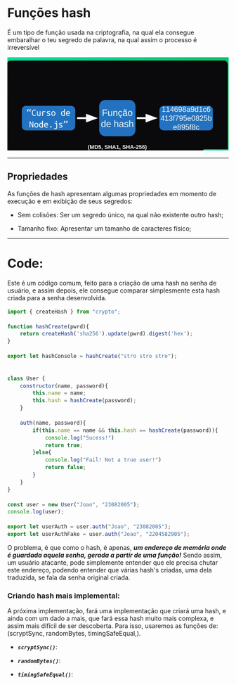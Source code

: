 # Funções hash

É um tipo de função usada na criptografia, na qual ela consegue embaralhar o teu segredo de palavra, na qual assim o processo é irreversível

<img src="../../.github/hashExample.png">

---

## Propriedades

As funções de hash apresentam algumas propriedades em momento de execução e em exibição de seus segredos:

- Sem colisões: Ser um segredo único, na qual não existente outro hash;

- Tamanho fixo: Apresentar um tamanho de caracteres físico;

---

# Code:

Este é um código comum, feito para a criação de uma hash na senha de usuário, e assim depois, ele consegue comparar simplesmente esta hash criada para a senha desenvolvida.

```js
import { createHash } from "crypto";

function hashCreate(pwrd){
    return createHash('sha256').update(pwrd).digest('hex');
}

export let hashConsole = hashCreate("stro stro stro");


class User {
    constructor(name, password){
        this.name = name;
        this.hash = hashCreate(password);
    }

    auth(name, password){
        if(this.name == name && this.hash == hashCreate(password)){
            console.log("Sucess!")
            return true;
        }else{
            console.log("Fail! Not a true user!")
            return false;
        }
    }
}

const user = new User("Joao", "23082005");
console.log(user);

export let userAuth = user.auth("Joao", "23082005");
export let userAuthFake = user.auth("Joao", "2204582905");
```

O problema, é que como o hash, é apenas, ***um endereço de memória onde é guardada aquela senha, gerada a partir de uma função!*** Sendo assim, um usuário atacante, pode simplemente entender que ele precisa chutar este endereço, podendo entender que várias hash's criadas, uma dela traduzida, se fala da senha original criada.

### **Criando hash mais implemental:**

A próxima implementação, fará uma implementação que criará uma hash, e ainda com um dado a mais, que fará essa hash muito mais complexa, e assim mais difícil de ser descoberta. Para isso, usaremos as funções de: (scryptSync, randomBytes, timingSafeEqual,).

- ***`scryptSync()`***: 

- ***`randomBytes()`***:

- ***`timingSafeEqual()`***:
